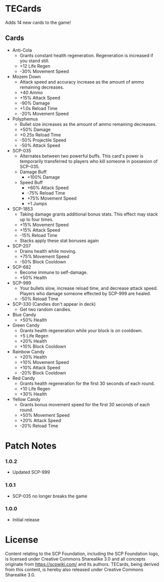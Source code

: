 # TECards
Adds 14 new cards to the game!

## Cards
- Anti-Cola
    - Grants constant health regeneration. Regeneration is increased if you stand still.
    - +12 Life Regen
    - -30% Movement Speed
- Mozem Down
    - Attack speed and accuracy increase as the amount of ammo remaining decreases.
    - +40 Ammo
    - +15% Attack Speed
    - -90% Damage
    - +1.0s Reload Time
    - -20% Movement Speed
- Polyphemus
    - Bullet size increases as the amount of ammo remaining decreases.
    - +50% Damage
    - +0.25s Reload Time
    - -50% Projectile Speed
    - -50% Attack Speed
- SCP-035
    - Alternates between two powerful buffs. This card's power is temporarily transferred to players who kill someone in possesion of SCP-035.
    - Damage Buff
      - +100% Damage
    - Speed Buff
      - +60% Attack Speed
      - -75% Reload Time
      - +75% Movement Speed
      - +1 Jumps
- SCP-1853
  - Taking damage grants additional bonus stats. This effect may stack up to four times.
  - +15% Movement Speed
  - +15% Attack Speed
  - -15% Reload Time
  - Stacks apply these stat bonuses again
- SCP-207
    - Drains health while moving.
    - +75% Movement Speed
    - -50% Block Cooldown
- SCP-682
    - Become immune to self-damage.
    - +50% Health
- SCP-999
    - Your bullets slow, increase reload time, and decrease attack speed. Players who damage someone effected by SCP-999 are healed.
    - -50% Reload Time
- SCP-330 (Candies don't appear in deck)
    - Get two random candies.
- Blue Candy
    - +50% Health
- Green Candy
    - Grants health regeneration while your block is on cooldown.
    - +5 Life Regen
    - +20% Health
    - +10% Block Cooldown
- Rainbow Candy
    - +20% Health
    - +10% Movement Speed
    - +10% Attack Speed
    - -20% Block Cooldown
- Red Candy
    - Grants health regeneration for the first 30 seconds of each round.
    - +10 Life Regen
    - +30% Health
- Yellow Candy
    - Grants bonus movement speed for the first 30 seconds of each round.
    - +50% Movement Speed
    - +20% Attack Speed
    - -20% Reload Time
# Patch Notes

### 1.0.2
- Updated SCP-999

### 1.0.1
- SCP-035 no longer breaks the game

### 1.0.0
- Initial release

# License

Content relating to the SCP Foundation, including the SCP Foundation logo, is licensed under Creative Commons Sharealike 3.0 and all concepts originate from https://scpwiki.com/ and its authors. TECards, being derived from this content, is hereby also released under Creative Commons Sharealike 3.0.
